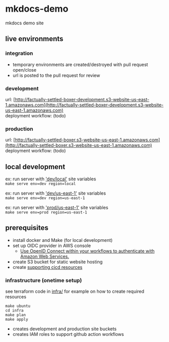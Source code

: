 # mkdocs-demo
mkdocs demo site  

## live environments
### integration
- temporary environments are created/destroyed with pull request open/close  
- url is posted to the pull request for review
  
### development
url: [http://factually-settled-boxer-development.s3-website-us-east-1.amazonaws.com](http://factually-settled-boxer-development.s3-website-us-east-1.amazonaws.com)  
deployment workflow: (todo)

### production
url: [http://factually-settled-boxer.s3-website-us-east-1.amazonaws.com](http://factually-settled-boxer.s3-website-us-east-1.amazonaws.com)  
deployment workflow: (todo)

## local development

ex: run server with ['dev/local'](variables.yml#L9-L12) site variables  
`make serve env=dev region=local`

ex: run server with ['dev/us-east-1'](variables.yml#L15-L17) site variables  
`make serve env=dev region=us-east-1`    

ex: run server with ['prod/us-east-1'](variables.yml#L21-L25) site variables  
`make serve env=prod region=us-east-1` 

## prerequisites
- install docker and Make (for local development)
- set up OIDC provider in AWS console
   - [Use OpenID Connect within your workflows to authenticate with Amazon Web Services.](https://docs.github.com/en/actions/deployment/security-hardening-your-deployments/configuring-openid-connect-in-amazon-web-services)
- create S3 bucket for static website hosting 
- create [supporting cicd resources](https://github.com/ntno/tf-module-static-site-cicd)

### infrastructure (onetime setup)

see terraform code in [infra/](infra/) for example on how to create required resources

```
make ubuntu
cd infra
make plan
make apply
```

- creates development and production site buckets  
- creates IAM roles to support github action workflows
